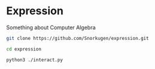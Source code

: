 # Expression

Something about Computer Algebra

```sh
git clone https://github.com/Snorkugen/expression.git

cd expression

python3 ./interact.py
```
